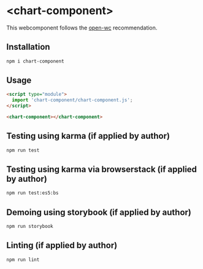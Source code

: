 # \<chart-component>

This webcomponent follows the [open-wc](https://github.com/open-wc/open-wc) recommendation.

## Installation
```bash
npm i chart-component
```

## Usage
```html
<script type="module">
  import 'chart-component/chart-component.js';
</script>

<chart-component></chart-component>
```

## Testing using karma (if applied by author)
```bash
npm run test
```

## Testing using karma via browserstack (if applied by author)
```bash
npm run test:es5:bs
```

## Demoing using storybook (if applied by author)
```bash
npm run storybook
```

## Linting (if applied by author)
```bash
npm run lint
```
